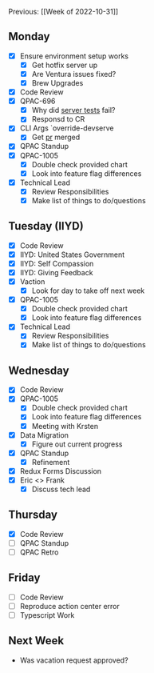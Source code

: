 Previous: [[Week of 2022-10-31]]

## Monday
- [x] Ensure environment setup works
	- [x] Get hotfix server up
	- [x] Are Ventura issues fixed?
	- [x] Brew Upgrades
- [x] Code Review
- [x] QPAC-696
	- [x] Why did [server tests](https://app.travis-ci.com/github/QuorumUS/quorum-site/jobs/587581746) fail?
	- [x] Responsd to CR
- [x] CLI Args `override-devserve
	- [x] Get [pr](https://github.com/QuorumUS/quorum-site/pull/27497) merged
- [x] QPAC Standup
- [x] QPAC-1005
	- [x] Double check provided chart
	- [x] Look into feature flag differences
- [x] Technical Lead
	- [x] Review Responsibilities
	- [x] Make list of things to do/questions

## Tuesday (IIYD)
- [x] Code Review
- [x] IIYD: United States Government
- [x] IIYD: Self Compassion
- [x] IIYD: Giving Feedback
- [x] Vaction
	- [x] Look for day to take off next week
- [x] QPAC-1005
	- [x] Double check provided chart
	- [x] Look into feature flag differences
- [x] Technical Lead
	- [x] Review Responsibilities
	- [x] Make list of things to do/questions

## Wednesday
- [x] Code Review
- [x] QPAC-1005
	- [x] Double check provided chart
	- [x] Look into feature flag differences
	- [x] Meeting with Krsten
- [x] Data Migration
	- [x] Figure out current progress
- [x] QPAC Standup
	- [x] Refinement
- [x] Redux Forms Discussion
- [x] Eric <> Frank
	- [x] Discuss tech lead

## Thursday
- [x] Code Review
- [ ] QPAC Standup
- [ ] QPAC Retro

## Friday
- [ ] Code Review
- [ ] Reproduce action center error
- [ ] Typescript Work
  
## Next Week
- Was vacation request approved?